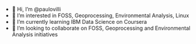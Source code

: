 - 👋 Hi, I’m @paulovilli
- 👀 I’m interested in FOSS, Geoprocessing, Environmental Analysis, Linux
- 🌱 I’m currently learning IBM Data Science on Coursera
- 💞️ I’m looking to collaborate on FOSS, Geoprocessing and Environmental Analysis initiatives

<!---
paulovilli/paulovilli is a ✨ special ✨ repository because its `README.md` (this file) appears on your GitHub profile.
You can click the Preview link to take a look at your changes.
--->
